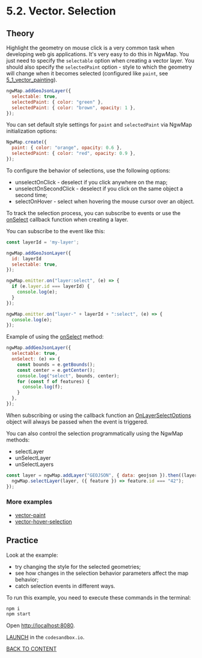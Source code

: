 # 5.2. Vector. Selection

## Theory

Highlight the geometry on mouse click is a very common task when developing web gis applications. It's very easy to do this in NgwMap.
You just need to specify the `selectable` option when creating a vector layer.
You should also specify the `selectedPaint` option - style to which the geometry will change when it becomes selected (configured like `paint`, see [5_1_vector_painting](../5_1_vector_painting)).

```javascript
ngwMap.addGeoJsonLayer({
  selectable: true,
  selectedPaint: { color: "green" },
  selectedPaint: { color: "brown", opacity: 1 },
});
```

You can set default style settings for `paint` and `selectedPaint` via NgwMap initialization options:

```javascript
NgwMap.create({
  paint: { color: "orange", opacity: 0.6 },
  selectedPaint: { color: "red", opacity: 0.9 },
});
```

To configure the behavior of selections, use the following options:

- unselectOnClick - deselect if you click anywhere on the map;
- unselectOnSecondClick - deselect if you click on the same object a second time;
- selectOnHover - select when hovering the mouse cursor over an object.

To track the selection process, you can subscribe to events or use the [onSelect](https://code-api.nextgis.com/interfaces/ngw_map.VectorAdapterOptions.html#onSelect) callback function when creating a layer.

You can subscribe to the event like this:

```javascript
const layerId = 'my-layer';

ngwMap.addGeoJsonLayer({
  id: layerId
  selectable: true,
});

ngwMap.emitter.on("layer:select", (e) => {
  if (e.layer.id === layerId) {
    console.log(e);
  }
});

ngwMap.emitter.on("layer-" + layerId + ":select", (e) => {
  console.log(e);
});
```

Example of using the [onSelect](https://code-api.nextgis.com/interfaces/ngw_map.VectorAdapterOptions.html#onSelect) method:

```javascript
ngwMap.addGeoJsonLayer({
  selectable: true,
  onSelect: (e) => {
    const bounds = e.getBounds();
    const center = e.getCenter();
    console.log("select", bounds, center);
    for (const f of features) {
      console.log(f);
    }
  },
});
```

When subscribing or using the callback function an [OnLayerSelectOptions](https://code-api.nextgis.com/interfaces/ngw_map.OnLayerSelectOptions.html) object will always be passed when the event is triggered.

You can also control the selection programmatically using the NgwMap methods:

- selectLayer
- unSelectLayer
- unSelectLayers

```javascript
const layer = ngwMap.addLayer("GEOJSON", { data: geojson }).then((layer) => {
  ngwMap.selectLayer(layer, ({ feature }) => feature.id === "42");
});
```

### More examples

- [vector-paint](https://code.nextgis.com/demo-examples-vector-selection)
- [vector-hover-selection](https://code.nextgis.com/demo-examples-vector-hover-selection)

## Practice

Look at the example:

- try changing the style for the selected geometries;
- see how changes in the selection behavior parameters affect the map behavior;
- catch selection events in different ways.

To run this example, you need to execute these commands in the terminal:

```bash
npm i
npm start
```

Open [http://localhost:8080](http://localhost:8080).

[LAUNCH](https://githubbox.com/nextgis/ngf-tutorial/tree/master/tutorials/5_2_vector_selection) in the `codesandbox.io`.

[BACK TO CONTENT](../../README.md)
